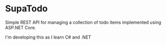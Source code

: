 # SupaTodo

Simple REST API for managing a collection of todo items implemented using ASP.NET Core.

I'm developing this as I learn C# and .NET
